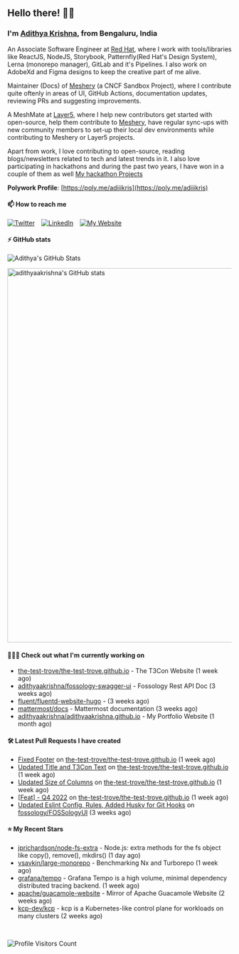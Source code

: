 ## Hello there! 👋🏻
  
### I'm [Adithya Krishna](https://adithyaakrishna.github.io/), from <b>Bengaluru, India</b></br>

An Associate Software Engineer at [Red Hat](https://www.redhat.com), where I work with tools/libraries like ReactJS, NodeJS, Storybook, Patternfly(Red Hat's Design System), Lerna (monorepo manager), GitLab and it's Pipelines. I also work on AdobeXd and Figma designs to keep the creative part of me alive.

Maintainer (Docs) of [Meshery](https://github.com/meshery) (a CNCF Sandbox Project), where I contribute quite oftenly in areas of UI, GitHub Actions, documentation updates, reviewing PRs and suggesting improvements.

A MeshMate at [Layer5](https://layer5.io), where I help new contributors get started with open-source, help them contribute to [Meshery](https://github.com/meshery), have regular sync-ups with new community members to set-up their local dev environments while contributing to Meshery or Layer5 projects.

Apart from work, I love contributing to open-source, reading blogs/newsletters related to tech and latest trends in it. I also love participating in hackathons and during the past two years, I have won in a couple of them as well [My hackathon Projects](http://bit.ly/adikris-hackathons)

**Polywork Profile**: [https://poly.me/adiiikris](https://poly.me/adiiikris)

#### 📫 How to reach me

[![Twitter](https://img.shields.io/badge/-@adii_kris-%231DA1F2?style=for-the-badge&logo=twitter&logoColor=ffffff)](https://twitter.com/adii_kris) &ensp;
[![LinkedIn](https://img.shields.io/badge/-Adithya%20Krishna-%230A67C3?style=for-the-badge&logo=linkedin&logoColor=ffffff)](https://www.linkedin.com/in/adiiikris/) &ensp;
[![My Website](https://img.shields.io/badge/-My%20Website-%230A67C3?style=for-the-badge)](https://adithyaakrishna.github.io/)


#### ⚡️ GitHub stats

![Adithya's GitHub Stats](https://github-readme-stats.vercel.app/api?username=adithyaakrishna&show_icons=true&hide_border=true&title_color=fff&icon_color=79ff97&text_color=9f9f9f&bg_color=151515)


<a href="https://quine.sh/profile/adithyaakrishna"><img src="https://stats.quine.sh/adithyaakrishna/github?simple=true" alt="adithyaakrishna's GitHub stats" width="840px"></a>

#### 🧑🏻‍💻 Check out what I'm currently working on

- [the-test-trove/the-test-trove.github.io](https://github.com/the-test-trove/the-test-trove.github.io) - The T3Con Website (1 week ago)
- [adithyaakrishna/fossology-swagger-ui](https://github.com/adithyaakrishna/fossology-swagger-ui) - Fossology Rest API Doc (3 weeks ago)
- [fluent/fluentd-website-hugo](https://github.com/fluent/fluentd-website-hugo) -  (3 weeks ago)
- [mattermost/docs](https://github.com/mattermost/docs) - Mattermost documentation  (3 weeks ago)
- [adithyaakrishna/adithyaakrishna.github.io](https://github.com/adithyaakrishna/adithyaakrishna.github.io) - My Portfolio Website (1 month ago)

#### 🛠 Latest Pull Requests I have created

- [Fixed Footer](https://github.com/the-test-trove/the-test-trove.github.io/pull/35) on [the-test-trove/the-test-trove.github.io](https://github.com/the-test-trove/the-test-trove.github.io) (1 week ago)
- [Updated Title and T3Con Text](https://github.com/the-test-trove/the-test-trove.github.io/pull/34) on [the-test-trove/the-test-trove.github.io](https://github.com/the-test-trove/the-test-trove.github.io) (1 week ago)
- [Updated Size of Columns](https://github.com/the-test-trove/the-test-trove.github.io/pull/33) on [the-test-trove/the-test-trove.github.io](https://github.com/the-test-trove/the-test-trove.github.io) (1 week ago)
- [[Feat] - Q4 2022](https://github.com/the-test-trove/the-test-trove.github.io/pull/32) on [the-test-trove/the-test-trove.github.io](https://github.com/the-test-trove/the-test-trove.github.io) (1 week ago)
- [Updated Eslint Config, Rules, Added Husky for Git Hooks](https://github.com/fossology/FOSSologyUI/pull/270) on [fossology/FOSSologyUI](https://github.com/fossology/FOSSologyUI) (3 weeks ago)

#### ⭐ My Recent Stars

- [jprichardson/node-fs-extra](https://github.com/jprichardson/node-fs-extra) - Node.js: extra methods for the fs object like copy(), remove(), mkdirs() (1 day ago)
- [vsavkin/large-monorepo](https://github.com/vsavkin/large-monorepo) - Benchmarking Nx and Turborepo (1 week ago)
- [grafana/tempo](https://github.com/grafana/tempo) - Grafana Tempo is a high volume, minimal dependency distributed tracing backend. (1 week ago)
- [apache/guacamole-website](https://github.com/apache/guacamole-website) - Mirror of Apache Guacamole Website (2 weeks ago)
- [kcp-dev/kcp](https://github.com/kcp-dev/kcp) - kcp is a Kubernetes-like control plane for workloads on many clusters (2 weeks ago)

<br> 

![Profile Visitors Count](https://profile-counter.glitch.me/adithyaakrishna/count.svg)
